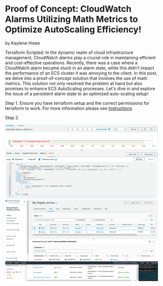 # Proof of Concept: CloudWatch Alarms Utilizing Math Metrics to Optimize AutoScaling Efficiency!
by Kaylene Howe

  Terraform Scripted:
  In the dynamic realm of cloud infrastructure management, CloudWatch alarms play a crucial role in maintaining efficient and cost-effective operations. Recently, there was a case where a CloudWatch alarm became stuck in an alarm state, while this didn't impact the performance of an ECS cluster it was annoying to the client. 
  In this post, we delve into a proof-of-concept solution that involves the use of math metrics. This solution not only resolved the problem at hand but also promises to enhance ECS AutoScaling processes. Let's dive in and explore the issue of a persistent alarm state to an optimized auto-scaling setup!

Step 1.
  Ensure you have terraform setup and the correct permissions for terraform to work.  For more information please see [Instructions](https://developer.hashicorp.com/terraform/tutorials/aws-get-started/install-cli)

Step 2.
  

![alt text](https://github.com/BearyNatural/SkillsJournal/blob/main/ECS_Fargate_CWMetrics/CloudWatchAlarm%20metrics%20source%20code.PNG)
![alt text](https://github.com/BearyNatural/SkillsJournal/blob/main/ECS_Fargate_CWMetrics/ECS%20Autoscaling%20Cloudwatch%20Alarms%20with%20metrics.PNG)

